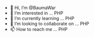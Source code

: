 - 👋 Hi, I’m @BaumaWar
- 👀 I’m interested in ... PHP
- 🌱 I’m currently learning ... PHP
- 💞️ I’m looking to collaborate on ... PHP
- 📫 How to reach me ... PHP

<!---
BaumaWar/BaumaWar is a ✨ special ✨ repository because its `README.md` (this file) appears on your GitHub profile.
You can click the Preview link to take a look at your changes.
--->
